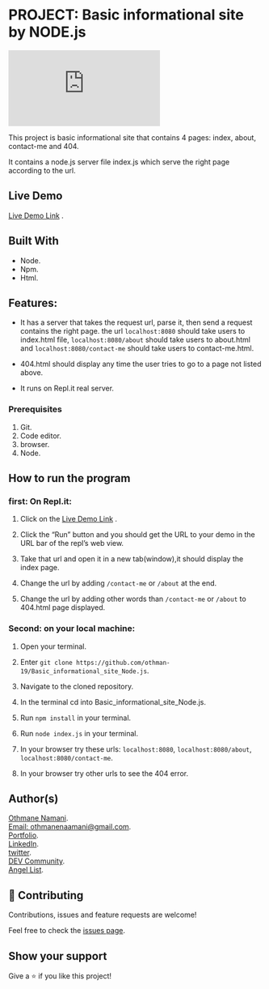 # PROJECT: Basic informational site by NODE.js

[![Run on Repl.it](https://repl.it/badge/github/othman-19/Basic_informational_site_Node.js)](https://repl.it/github/othman-19/Basic_informational_site_Node.js)

This project is basic informational site that contains 4 pages: index, about, contact-me and 404.

It contains a node.js server file index.js which serve the right page according to the url.

## Live Demo

[Live Demo Link](https://repl.it/repls/LittleLowFreesoftware#README.md) .

## Built With
- Node.
- Npm.
- Html.

## Features:

- It has a server that takes the request url, parse it, then send a request contains the right page. the url `localhost:8080` should take users to index.html file, `localhost:8080/about` should take users to about.html and `localhost:8080/contact-me` should take users to contact-me.html.

- 404.html should display any time the user tries to go to a page not listed above.

- It runs on Repl.it real server.

### Prerequisites

1. Git.
2. Code editor.
3. browser.
4. Node.

## How to run the program
### first: On Repl.it:

1. Click on the [Live Demo Link](https://repl.it/repls/LittleLowFreesoftware#README.md) .

2. Click the “Run” button and you should get the URL to your demo in the URL bar of the repl’s web view.

3. Take that url and open it in a new tab(window),it should display the index page.


4. Change the url by adding `/contact-me` or `/about` at the end.

5. Change the url by adding other words than `/contact-me` or `/about` to 404.html page displayed.

### Second: on your local machine:

1. Open your terminal.

2. Enter `git clone https://github.com/othman-19/Basic_informational_site_Node.js`.

3. Navigate to the cloned repository.

4. In the terminal cd into Basic_informational_site_Node.js.

5. Run `npm install` in your terminal.

6. Run `node index.js` in your terminal.

7. In your browser try these urls: `localhost:8080`,
`localhost:8080/about`, `localhost:8080/contact-me`.

8. In your browser try other urls to see the 404 error.

## Author(s)
[Othmane Namani](https://github.com/othman-19/).  
[Email: othmanenaamani@gmail.com](mailto:othmanenaamani@gmail.com).  
[Portfolio](https://othman-19.github.io/my_portfolio/).  
[LinkedIn](https://www.linkedin.com/in/othman-namani/).  
[twitter](https://twitter.com/ONaamani).  
[DEV Community](https://dev.to/othman).  
[Angel List](https://angel.co/othmane-namani).  

## 🤝 Contributing

Contributions, issues and feature requests are welcome!

Feel free to check the [issues page](issues/).

## Show your support

Give a ⭐️ if you like this project!


